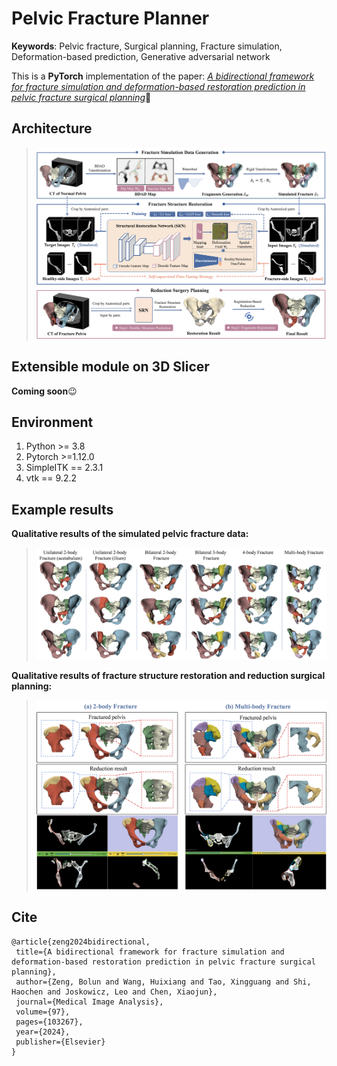 # Pelvic Fracture Planner
**Keywords**: Pelvic fracture, Surgical planning, Fracture simulation, Deformation-based prediction, Generative adversarial network

This is a **PyTorch** implementation of the paper:  [*A bidirectional framework for fracture simulation and deformation-based
restoration prediction in pelvic fracture surgical planning*](https://www.sciencedirect.com/science/article/abs/pii/S1361841524001920)🥤

## Architecture
> <img src="example_imgs/Overview.png">

## Extensible module on 3D Slicer
**Coming soon**😉

## Environment
1. Python >= 3.8 <br />
2. Pytorch >=1.12.0
3. SimpleITK == 2.3.1
4. vtk == 9.2.2

## Example results
**Qualitative results of the simulated pelvic fracture data:**
> <img src="example_imgs/visual_simulate_data.png">

**Qualitative results of fracture structure restoration and reduction surgical planning:**
> <img src="example_imgs/visual_redcution_result.png">

 ## Cite
 ~~~
@article{zeng2024bidirectional,
  title={A bidirectional framework for fracture simulation and deformation-based restoration prediction in pelvic fracture surgical planning},
  author={Zeng, Bolun and Wang, Huixiang and Tao, Xingguang and Shi, Haochen and Joskowicz, Leo and Chen, Xiaojun},
  journal={Medical Image Analysis},
  volume={97},
  pages={103267},
  year={2024},
  publisher={Elsevier}
}
 ~~~

